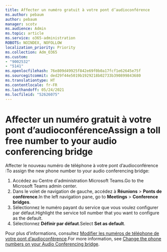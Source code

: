 ```yaml
---
title: Affecter un numéro gratuit à votre pont d’audioconférence
ms.author: pebaum
author: pebaum
manager: scotv
ms.audience: Admin
ms.topic: article
ms.service: o365-administration
ROBOTS: NOINDEX, NOFOLLOW
localization_priority: Priority
ms.collection: Adm_O365
ms.custom:
- "9002532"
- "5141"
ms.openlocfilehash: 76e809d49925f842e69f0b0a17fcf1e62645e75f
ms.sourcegitcommit: ded29f44e5019b1929218b02733b390899843680
ms.translationtype: HT
ms.contentlocale: fr-FR
ms.lasthandoff: 05/24/2021
ms.locfileid: "52626075"
---
```

# <a name="assign-a-toll-free-number-to-your-audio-conferencing-bridge"></a><span data-ttu-id="2896c-102">Affecter un numéro gratuit à votre pont d’audioconférence</span><span class="sxs-lookup"><span data-stu-id="2896c-102">Assign a toll free number to your audio conferencing bridge</span></span>

<span data-ttu-id="2896c-103">Affecter le nouveau numéro de téléphone à votre pont d’audioconférence :</span><span class="sxs-lookup"><span data-stu-id="2896c-103">To assign the new phone number to your audio conferencing bridge:</span></span>

1. <span data-ttu-id="2896c-104">Accédez au Centre d'administration Microsoft Teams.</span><span class="sxs-lookup"><span data-stu-id="2896c-104">Go to the Microsoft Teams admin center.</span></span>
1. <span data-ttu-id="2896c-105">Dans le volet de navigation de gauche, accédez à **Réunions** > **Ponts de conférence**.</span><span class="sxs-lookup"><span data-stu-id="2896c-105">In the left navigation pane, go to **Meetings** > **Conference bridges**.</span></span>
1. <span data-ttu-id="2896c-106">Sélectionnez le numéro payant du service que vous voulez configurer par défaut.</span><span class="sxs-lookup"><span data-stu-id="2896c-106">Highlight the service toll number that you want to configure as the default.</span></span>
1. <span data-ttu-id="2896c-107">Sélectionnez **Définir par défaut**.</span><span class="sxs-lookup"><span data-stu-id="2896c-107">Select **Set as default**.</span></span>

<span data-ttu-id="2896c-108">Pour plus d’informations, consultez [Modifier les numéros de téléphone de votre pont d’audioconférence](/MicrosoftTeams/change-the-phone-numbers-on-your-audio-conferencing-bridge).</span><span class="sxs-lookup"><span data-stu-id="2896c-108">For more information, see [Change the phone numbers on your Audio Conferencing bridge](/MicrosoftTeams/change-the-phone-numbers-on-your-audio-conferencing-bridge).</span></span>
